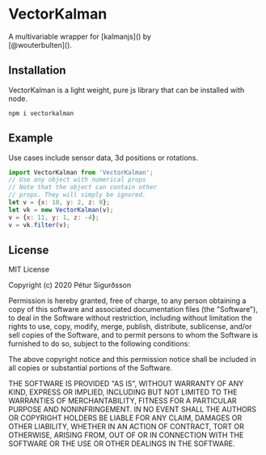 # VectorKalman

<p> 
A multivariable wrapper for [kalmanjs](<https://www.npmjs.com/package/kalmanjs>) by <br> 
[@wouterbulten](<https://www.npmjs.com/~wouterbulten>).
</p>

## Installation

<p> 
VectorKalman is a light weight, pure js library that can be installed with node.
</p>

```
npm i vectorkalman
```

## Example

<p>
Use cases include sensor data, 3d positions
or rotations.
</p>

```javascript
import VectorKalman from 'VectorKalman';
// Use any object with numerical props
// Note that the object can contain other
// props. They will simply be ignored.
let v = {x: 10, y: 2, z: 0};
let vk = new VectorKalman(v);
v = {x: 11, y: 1, z: -4};
v = vk.filter(v);
```


## License
<p> 
MIT License

Copyright (c) 2020 Pétur Sigurðsson

Permission is hereby granted, free of charge, to any person obtaining a copy of this software and associated documentation files (the "Software"), to deal in the Software without restriction, including without limitation the rights to use, copy, modify, merge, publish, distribute, sublicense, and/or sell copies of the Software, and to permit persons to whom the Software is furnished to do so, subject to the following conditions:

The above copyright notice and this permission notice shall be included in all copies or substantial portions of the Software.

THE SOFTWARE IS PROVIDED "AS IS", WITHOUT WARRANTY OF ANY KIND, EXPRESS OR IMPLIED, INCLUDING BUT NOT LIMITED TO THE WARRANTIES OF MERCHANTABILITY, FITNESS FOR A PARTICULAR PURPOSE AND NONINFRINGEMENT. IN NO EVENT SHALL THE AUTHORS OR COPYRIGHT HOLDERS BE LIABLE FOR ANY CLAIM, DAMAGES OR OTHER LIABILITY, WHETHER IN AN ACTION OF CONTRACT, TORT OR OTHERWISE, ARISING FROM, OUT OF OR IN CONNECTION WITH THE SOFTWARE OR THE USE OR OTHER DEALINGS IN THE SOFTWARE. 

</p>
